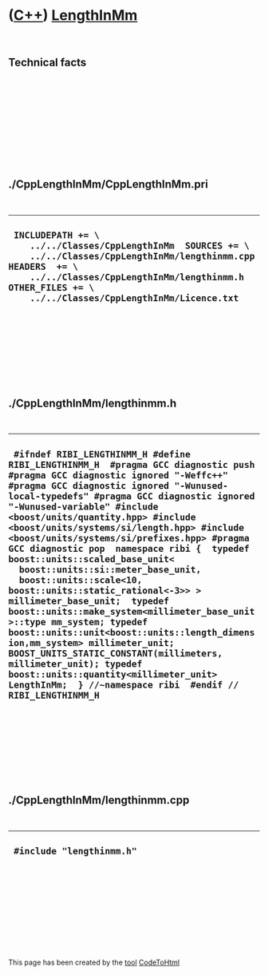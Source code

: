 



 

 

 

 

 

([C++](Cpp.htm)) [LengthInMm](CppLengthInMm.htm)
================================================

 

Technical facts
---------------

 

 

 

 

 

 

./CppLengthInMm/CppLengthInMm.pri
---------------------------------

 

  --------------------------------------------------------------------------------------------------------------------------------------------------------------------------------------------------------------------------------------------
  ` INCLUDEPATH += \     ../../Classes/CppLengthInMm  SOURCES += \     ../../Classes/CppLengthInMm/lengthinmm.cpp  HEADERS  += \     ../../Classes/CppLengthInMm/lengthinmm.h  OTHER_FILES += \     ../../Classes/CppLengthInMm/Licence.txt`
  --------------------------------------------------------------------------------------------------------------------------------------------------------------------------------------------------------------------------------------------

 

 

 

 

 

./CppLengthInMm/lengthinmm.h
----------------------------

 

  ------------------------------------------------------------------------------------------------------------------------------------------------------------------------------------------------------------------------------------------------------------------------------------------------------------------------------------------------------------------------------------------------------------------------------------------------------------------------------------------------------------------------------------------------------------------------------------------------------------------------------------------------------------------------------------------------------------------------------------------------------------------------------------------------------------------------------------------------------------------------------------------------------------------------------------
  ` #ifndef RIBI_LENGTHINMM_H #define RIBI_LENGTHINMM_H  #pragma GCC diagnostic push #pragma GCC diagnostic ignored "-Weffc++" #pragma GCC diagnostic ignored "-Wunused-local-typedefs" #pragma GCC diagnostic ignored "-Wunused-variable" #include <boost/units/quantity.hpp> #include <boost/units/systems/si/length.hpp> #include <boost/units/systems/si/prefixes.hpp> #pragma GCC diagnostic pop  namespace ribi {  typedef boost::units::scaled_base_unit<   boost::units::si::meter_base_unit,   boost::units::scale<10, boost::units::static_rational<-3>> > millimeter_base_unit;  typedef boost::units::make_system<millimeter_base_unit>::type mm_system; typedef boost::units::unit<boost::units::length_dimension,mm_system> millimeter_unit; BOOST_UNITS_STATIC_CONSTANT(millimeters, millimeter_unit); typedef boost::units::quantity<millimeter_unit> LengthInMm;  } //~namespace ribi  #endif // RIBI_LENGTHINMM_H`
  ------------------------------------------------------------------------------------------------------------------------------------------------------------------------------------------------------------------------------------------------------------------------------------------------------------------------------------------------------------------------------------------------------------------------------------------------------------------------------------------------------------------------------------------------------------------------------------------------------------------------------------------------------------------------------------------------------------------------------------------------------------------------------------------------------------------------------------------------------------------------------------------------------------------------------------

 

 

 

 

 

./CppLengthInMm/lengthinmm.cpp
------------------------------

 

  ----------------------------
  ` #include "lengthinmm.h"`
  ----------------------------

 

 

 

 

 





 




This page has been created by the [tool](Tools.htm)
[CodeToHtml](ToolCodeToHtml.htm)
